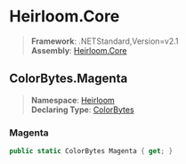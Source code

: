 # Heirloom.Core

> **Framework**: .NETStandard,Version=v2.1  
> **Assembly**: [Heirloom.Core][0]  

## ColorBytes.Magenta

> **Namespace**: [Heirloom][0]  
> **Declaring Type**: [ColorBytes][1]  

### Magenta

```cs
public static ColorBytes Magenta { get; }
```

[0]: ../../../Heirloom.Core.md
[1]: ../ColorBytes.md
